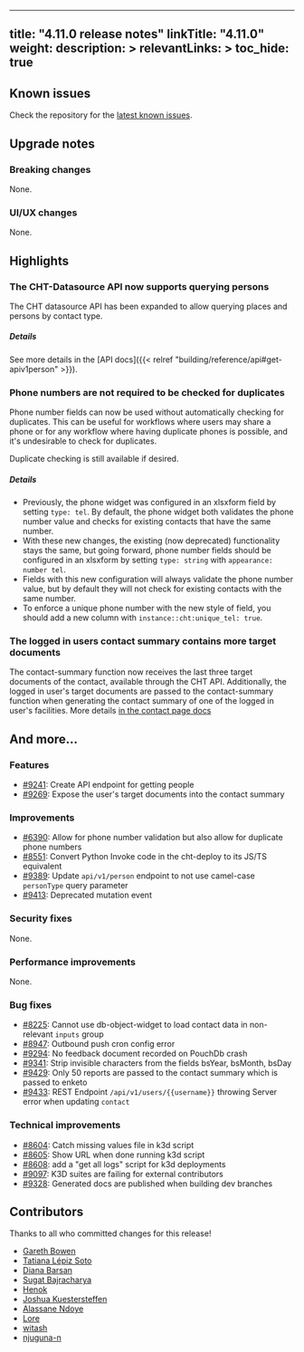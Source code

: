 
---
title: "4.11.0 release notes"
linkTitle: "4.11.0"
weight:
description: >
relevantLinks: >
toc_hide: true
---

## Known issues

Check the repository for the [latest known issues](https://github.com/medic/cht-core/issues?q=is%3Aissue+label%3A%22Affects%3A+4.11.0%22).

## Upgrade notes

### Breaking changes

None.

### UI/UX changes

None.

## Highlights

### The CHT-Datasource API now supports querying persons

The CHT datasource API has been expanded to allow querying places and persons by contact type.

##### Details
See more details in the [API docs]({{< relref "building/reference/api#get-apiv1person" >}}).

### Phone numbers are not required to be checked for duplicates
Phone number fields can now be used without automatically checking for duplicates. This can be useful for workflows where users may share a phone or for any workflow where having duplicate phones is possible, and it's undesirable to check for duplicates.

Duplicate checking is still available if desired.

##### Details
- Previously, the phone widget was configured in an xlsxform field by setting `type: tel`. By default, the phone widget both validates the phone number value and checks for existing contacts that have the same number.
- With these new changes, the existing (now deprecated) functionality stays the same, but going forward, phone number fields should be configured in an xlsxform by setting `type: string` with `appearance: number tel`.
- Fields with this new configuration will always validate the phone number value, but by default they will not check for existing contacts with the same number.
- To enforce a unique phone number with the new style of field, you should add a new column with `instance::cht:unique_tel: true`.

### The logged in users contact summary contains more target documents

The contact-summary function now receives the last three target documents of the contact, available through the CHT API.
Additionally, the logged in user's target documents are passed to the contact-summary function when generating the contact summary of one of the logged in user's facilities.
More details [in the contact page docs]( https://docs.communityhealthtoolkit.org/building/reference/contact-page/#cht-api)


## And more...

### Features

- [#9241](https://github.com/medic/cht-core/issues/9241): Create API endpoint for getting people
- [#9269](https://github.com/medic/cht-core/issues/9269): Expose the user's target documents into the contact summary

### Improvements

- [#6390](https://github.com/medic/cht-core/issues/6390): Allow for phone number validation but also allow for duplicate phone numbers
- [#8551](https://github.com/medic/cht-core/issues/8551): Convert Python Invoke code in the cht-deploy to its JS/TS equivalent
- [#9389](https://github.com/medic/cht-core/issues/9389): Update `api/v1/person` endpoint to not use camel-case `personType` query parameter
- [#9413](https://github.com/medic/cht-core/issues/9413): Deprecated mutation event

### Security fixes

None.

### Performance improvements

None.

### Bug fixes

- [#8225](https://github.com/medic/cht-core/issues/8225): Cannot use db-object-widget to load contact data in non-relevant `inputs` group
- [#8947](https://github.com/medic/cht-core/issues/8947): Outbound push cron config error
- [#9294](https://github.com/medic/cht-core/issues/9294): No feedback document recorded on PouchDb crash
- [#9341](https://github.com/medic/cht-core/issues/9341): Strip invisible characters from the fields bsYear, bsMonth, bsDay
- [#9429](https://github.com/medic/cht-core/issues/9429): Only 50 reports are passed to the contact summary which is passed to enketo
- [#9433](https://github.com/medic/cht-core/issues/9433): REST Endpoint `/api/v1/users/{{username}}` throwing Server error when updating `contact`

### Technical improvements

- [#8604](https://github.com/medic/cht-core/issues/8604): Catch missing values file in k3d script
- [#8605](https://github.com/medic/cht-core/issues/8605): Show URL when done running k3d script
- [#8608](https://github.com/medic/cht-core/issues/8608): add a "get all logs" script for k3d deployments
- [#9097](https://github.com/medic/cht-core/issues/9097): K3D suites are failing for external contributors
- [#9328](https://github.com/medic/cht-core/issues/9328): Generated docs are published when building dev branches



## Contributors

Thanks to all who committed changes for this release!

- [Gareth Bowen](https://github.com/garethbowen)
- [Tatiana Lépiz Soto](https://github.com/tatilepizs)
- [Diana Barsan](https://github.com/dianabarsan)
- [Sugat Bajracharya](https://github.com/sugat009)
- [Henok](https://github.com/henokgetachew)
- [Joshua Kuestersteffen](https://github.com/jkuester)
- [Alassane Ndoye](https://github.com/aloundoye)
- [Lore](https://github.com/lorerod)
- [witash](https://github.com/witash)
- [njuguna-n](https://github.com/njuguna-n)
